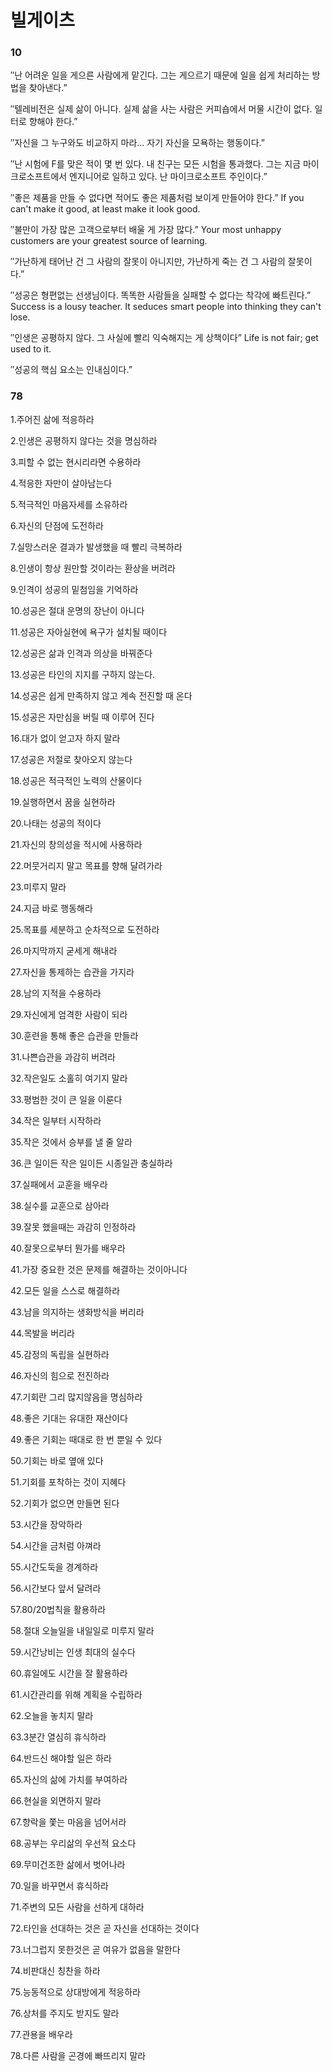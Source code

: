 # 빌게이츠
### 10
″난 어려운 일을 게으른 사람에게 맡긴다. 그는 게으르기 때문에 일을 쉽게 처리하는 방법을 찾아낸다.”

″텔레비전은 실제 삶이 아니다. 실제 삶을 사는 사람은 커피숍에서 머물 시간이 없다. 일터로 향해야 한다.”

″자신을 그 누구와도 비교하지 마라... 자기 자신을 모욕하는 행동이다.”

″난 시험에 F를 맞은 적이 몇 번 있다. 내 친구는 모든 시험을 통과했다. 그는 지금 마이크로소프트에서 엔지니어로 일하고 있다. 난 마이크로소프트 주인이다.”

″좋은 제품을 만들 수 없다면 적어도 좋은 제품처럼 보이게 만들어야 한다.” If you can't make it good, at least make it look good.

″불만이 가장 많은 고객으로부터 배울 게 가장 많다.” Your most unhappy customers are your greatest source of learning.

″가난하게 태어난 건 그 사람의 잘못이 아니지만, 가난하게 죽는 건 그 사람의 잘못이다.”

″성공은 형편없는 선생님이다. 똑똑한 사람들을 실패할 수 없다는 착각에 빠트린다.” Success is a lousy teacher. It seduces smart people into thinking they can't lose.

″인생은 공평하지 않다. 그 사실에 빨리 익숙해지는 게 상책이다” Life is not fair; get used to it.

″성공의 핵심 요소는 인내심이다.”

### 78
1.주어진 삶에 적응하라

2.인생은 공평하지 않다는 것을 명심하라

3.피할 수 없는 현시리라면 수용하라

4.적응한 자만이 살아남는다

5.적극적인 마음자세를 소유하라

6.자신의 단점에 도전하라

7.실망스러운 결과가 발생했을 때 빨리 극복하라

8.인생이 항상 원만할 것이라는 환상을 버려라

9.인격이 성공의 밑첨임을 기억하라

10.성공은 절대 운명의 장난이 아니다

11.성공은 자아실현에  욕구가 설치될 때이다

12.성공은 삶과 인격과 의상을 바꿔준다

13.성공은 타인의 지지를 구하지 않는다.

14.성공은 쉽게 만족하지 않고 계속 전진할 때 온다

15.성공은 자만심을 버릴 때 이루어 진다

16.대가 없이 얻고자 하지 말라

17.성공은 저절로 찾아오지 않는다

18.성공은 적극적인 노력의 산물이다

19.실행하면서 꿈을 실현하라

20.나태는 성공의 적이다

21.자신의 창의성을 적시에 사용하라

22.머뭇거리지 말고 목표를 향해 달려가라

23.미루지 말라

24.지금 바로 행동해라

25.목표를 세분하고 순차적으로 도전하라

26.마지막까지 굳세게 해내라

27.자신을 통제하는 습관을 가지라

28.남의 지적을 수용하라

29.자신에게 엄격한 사람이 되라

30.훈련을 통해 좋은 습관을 만들라

31.나쁜습관을 과감히 버려라

32.작은일도 소홀히 여기지 말라

33.평범한 것이 큰 일을 이룬다

34.작은 일부터 시작하라

35.작은 것에서 승부를 낼 줄 알라

36.큰 일이든 작은 일이든 시종일관 충실하라

37.실패에서  교훈을 배우라

38.실수를 교훈으로 삼아라

39.잘못 했을때는 과감히 인정하라

40.잘못으로부터 뭔가를 배우라

41.가장 중요한 것은 문제를 해결하는 것이아니다

42.모든 일을 스스로 해결하라

43.남을 의지하는 생화방식을 버리라

44.목발을 버리라

45.감정의 독립을 실현하라

46.자신의 힘으로 전진하라

47.기회란 그리 많지않음을 명심하라

48.좋은 기대는 유대한 재산이다

49.좋은 기회는 때대로 한 번 뿐일 수 있다

50.기회는 바로 옆애 있다

51.기회를 포착하는 것이 지혜다

52.기회가 없으면 만들면 된다

53.시간을 장악하라

54.시간을 금처럼 아껴라

55.시간도둑을 경계하라

56.시간보다 앞서 달려라

57.80/20법칙을 활용하라

58.절대 오늘일을 내일일로 미루지 말라

59.시간낭비는 인생 최대의 실수다

60.휴일에도 시간을 잘 활용하라

61.시간관리를 위해 계획을 수립하라

62.오늘을 놓치지 말라

63.3분간 열심히 휴식하라

64.반드신 해야할 일은 하라

65.자신의 삶에 가치를 부여하라

66.현실을 외면하지 말라

67.향락을 쫓는 마음을 넘어서라

68.공부는 우리삶의 우선적 요소다

69.무미건조한 삶에서 벗어나라

70.일을 바꾸면서 휴식하라

71.주변의 모든 사람을 선하게 대하라

72.타인을 선대하는 것은 곧 자신을 선대하는 것이다

73.너그럽지 못한것은 곧 여유가 없음을 말한다

74.비판대신 칭찬을 하라

75.능동적으로 상대방에게 적응하라

76.상처를 주지도 받지도 말라

77.관용을 배우라

78.다른 사람을 곤경에 빠뜨리지 말라
